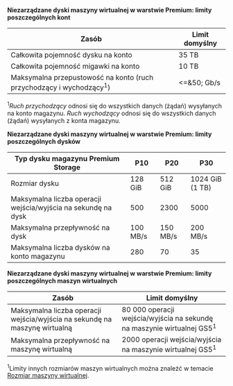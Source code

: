 **Niezarządzane dyski maszyny wirtualnej w warstwie Premium: limity poszczególnych kont**

| Zasób | Limit domyślny |
| --- | --- |
| Całkowita pojemność dysku na konto |35 TB |
| Całkowita pojemność migawki na konto |10 TB |
| Maksymalna przepustowość na konto (ruch przychodzący i wychodzący<sup>1</sup>) |<=&50; Gb/s |

<sup>1</sup>*Ruch przychodzący* odnosi się do wszystkich danych (żądań) wysyłanych na konto magazynu. *Ruch wychodzący* odnosi się do wszystkich danych (żądań) wysyłanych z konta magazynu.

**Niezarządzane dyski maszyny wirtualnej w warstwie Premium: limity poszczególnych dysków**

| Typ dysku magazynu Premium Storage | P10 | P20 | P30 |
| --- | --- | --- | --- |
| Rozmiar dysku |128 GiB |512 GiB |1024 GiB (1 TB) |
| Maksymalna liczba operacji wejścia/wyjścia na sekundę na dysk |500 |2300 |5000 |
| Maksymalna przepływność na dysk |100 MB/s | 150 MB/s |200 MB/s |
| Maksymalna liczba dysków na konto magazynu |280 |70 |35 |

**Niezarządzane dyski maszyny wirtualnej w warstwie Premium: limity poszczególnych maszyn wirtualnych**

| Zasób | Limit domyślny |
| --- | --- |
| Maksymalna liczba operacji wejścia/wyjścia na sekundę na maszynę wirtualną |80 000 operacji wejścia/wyjścia na sekundę na maszynie wirtualnej GS5<sup>1</sup> |
| Maksymalna przepływność na maszynę wirtualną |2000 operacji wejścia/wyjścia na maszynie wirtualnej GS5<sup>1</sup> |

<sup>1</sup>Limity innych rozmiarów maszyn wirtualnych można znaleźć w temacie [Rozmiar maszyny wirtualnej](../articles/virtual-machines/virtual-machines-linux-sizes.md?toc=%2fazure%2fvirtual-machines%2flinux%2ftoc.json). 



<!--HONumber=Feb17_HO3-->


